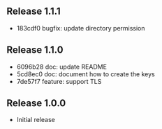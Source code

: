 ## Release 1.1.1

* 183cdf0 bugfix: update directory permission

## Release 1.1.0

* 6096b28 doc: update README
* 5cd8ec0 doc: document how to create the keys
* 7de57f7 feature: support TLS

## Release 1.0.0

* Initial release
